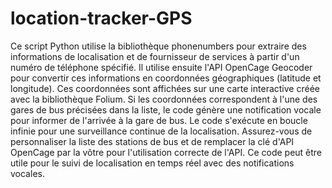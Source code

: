 # location-tracker-GPS
Ce script Python utilise la bibliothèque phonenumbers pour extraire des informations de localisation et de fournisseur de services à partir d'un numéro de téléphone spécifié. Il utilise ensuite l'API OpenCage Geocoder pour convertir ces informations en coordonnées géographiques (latitude et longitude). Ces coordonnées sont affichées sur une carte interactive créée avec la bibliothèque Folium. Si les coordonnées correspondent à l'une des gares de bus précisées dans la liste, le code génère une notification vocale pour informer de l'arrivée à la gare de bus. Le code s'exécute en boucle infinie pour une surveillance continue de la localisation. Assurez-vous de personnaliser la liste des stations de bus et de remplacer la clé d'API OpenCage par la vôtre pour l'utilisation correcte de l'API. Ce code peut être utile pour le suivi de localisation en temps réel avec des notifications vocales.
